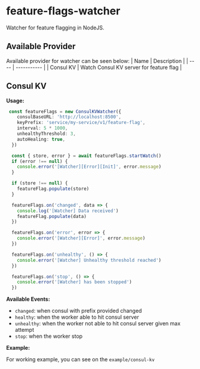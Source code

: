 # feature-flags-watcher

Watcher for feature flagging in NodeJS. 

## Available Provider
Available provider for watcher can be seen below:
| Name | Description |
| ---- | ----------- |
| Consul KV | Watch Consul KV server for feature flag |


## Consul KV
**Usage:**
```ts
 const featureFlags = new ConsulKVWatcher({
    consulBaseURL: 'http://localhost:8500',
    keyPrefix: 'service/my-service/v1/feature-flag',
    interval: 5 * 1000,
    unhealthyThreshold: 3,
    autoHealing: true,
  })

  const { store, error } = await featureFlags.startWatch()
  if (error !== null) {
    console.error('[Watcher][Error][Init]', error.message)
  }

  if (store !== null) {
    featureFlag.populate(store)
  }

  featureFlags.on('changed', data => {
    console.log('[Watcher] Data received')
    featureFlag.populate(data)
  })

  featureFlags.on('error', error => {
    console.error('[Watcher][Error]', error.message)
  })

  featureFlags.on('unhealthy', () => {
    console.error('[Watcher] Unhealthy threshold reached')
  })

  featureFlags.on('stop', () => {
    console.error('[Watcher] has been stopped')
  })
```

**Available Events:**
- `changed`: when consul with prefix provided changed
- `healthy`: when the worker able to hit consul server
- `unhealthy`: when the worker not able to hit consul server given max attempt
- `stop`: when the worker stop

**Example:**

For working example, you can see on the `example/consul-kv`